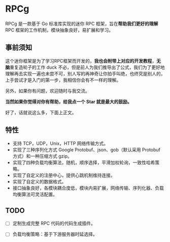 # RPCg

RPCg 是一款基于 Go 标准库实现的迷你 RPC 框架，旨在**帮助我们更好的理解** RPC 框架的工作机制，模块抽象良好，易扩展和学习。 

## 事前须知

这个迷你框架是为了学习RPC框架而开发的，**我也会附带上对应的开发教程**，**无脑**重复造轮子的工作 duck 不必，但是前人为我们推导出了公式，我们为了更好地理解再去实现一遍也未尝不可，别人写的再神奇让你拍手叫绝，也终究是别人的，上手尝试才是入门的第一步，我相信你会有不一样的理解。

另外，如果你有问题，欢迎随时与我交流。

**当然如果你觉得对你有帮助，给我点一个 Star 就是最大的鼓励。**

好了，话就说这么多，下面上正文。

## 特性

- 支持 TCP，UDP，Unix，HTTP 网络传输方式。
- 实现了三种序列化方式 Google Protobuf、json、gob（默认采用 Protobuf 方式）和一种压缩方式 gzip。
- 实现了四种负载均衡算法，随机，顺序选择，平滑加权轮询，一致性哈希策略。
- 实现了自定义的注册中心，提供心跳机制维持连接。
- 实现了自定义的数据格式。
- 接口抽象良好，各模块耦合度低，模块内易扩展，网络传输、序列化器、负载均衡算法可灵活配置。

## TODO

- [ ] 定制生成完整 RPC 代码的代码生成插件。

- [ ] 负载均衡策略：基于下游服务器时延选择。